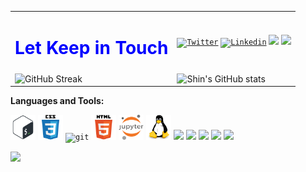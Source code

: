 


|          |      |
|--------------|-----------|
|<h1 style="color:blue; text-align:center;">Let Keep in Touch</h1>|<code><a href="https://twitter.com/ReaganKiese" target="_blank"><img src="https://www.vectorlogo.zone/logos/twitter/twitter-tile.svg" alt="Twitter" width="50"/></a></code> <code><a href="https://www.linkedin.com/in/kiese-diangebeni-reagan/" target="_blank"><img src="https://www.vectorlogo.zone/logos/linkedin/linkedin-tile.svg" alt="Linkedin" width="50"/></a></code> <code><a href="http://www.facebook.com/reagan.kiese.37" target="_blank"><img src="https://www.vectorlogo.zone/logos/facebook/facebook-tile.svg" width="50"/></a></code> <code><a href="https://medium.com/@rkddatas" target="_blank"><img src="https://www.vectorlogo.zone/logos/medium/medium-tile.svg" width="50"/></a></code>
|![GitHub Streak](https://github-readme-streak-stats.herokuapp.com?user=Rekidiang2&theme=neon-palenight&hide_border=true)|![Shin's GitHub stats](https://github-readme-stats.vercel.app/api?username=Rekidiang2&show_icons=true&theme=tokyonight)|


**Languages and Tools:**  

<code><img src="https://raw.githubusercontent.com/devicons/devicon/master/icons/bash/bash-original.svg" alt="bash" width="40" height="40"/></code>
<code><img src="https://raw.githubusercontent.com/devicons/devicon/master/icons/css3/css3-original-wordmark.svg" alt="css3" width="40" height="40"/></code>
<code><img src="https://www.vectorlogo.zone/logos/git-scm/git-scm-icon.svg" alt="git" width="40" height="40"/></code>
<code><img src="https://raw.githubusercontent.com/devicons/devicon/master/icons/html5/html5-original-wordmark.svg" alt="html5" width="40" height="40"/></code>
<code><img src="https://raw.githubusercontent.com/devicons/devicon/master/icons/jupyter/jupyter-original-wordmark.svg" alt="Jupyter" width="40" height="40"/></code>
<code><img src="https://raw.githubusercontent.com/devicons/devicon/master/icons/linux/linux-original.svg" alt="linux" width="40" height="40"/></code>
<code><img height="40" src="https://raw.githubusercontent.com/shinokada/shinokada/master/assets/python.png"></code>
<code><img height="40" src="https://raw.githubusercontent.com/shinokada/shinokada/master/assets/javascript.png"></code>
<code><img height="40" src="https://raw.githubusercontent.com/shinokada/shinokada/master/assets/php.png"></code>
<code><img height="40" src="https://raw.githubusercontent.com/shinokada/shinokada/master/assets/visual-studio-code.png"></code>
<code><img height="40" src="https://raw.githubusercontent.com/shinokada/shinokada/master/assets/vim.png"></code>  

![](https://komarev.com/ghpvc/?username=Rekidiang2)
